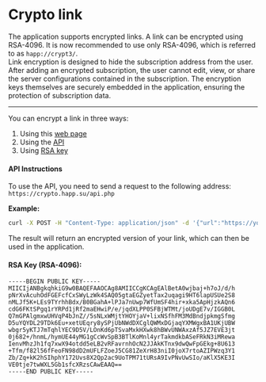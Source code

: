 # Crypto link

The application supports encrypted links. A link can be encrypted using RSA-4096. It is now recommended to use only RSA-4096, which is referred to as `happ://crypt3/`.\
Link encryption is designed to hide the subscription address from the user. After adding an encrypted subscription, the user cannot edit, view, or share the server configurations contained in the subscription. The encryption keys themselves are securely embedded in the application, ensuring the protection of subscription data.

***

You can encrypt a link in three ways:

1. Using this [web page](https://crypto.happ.su)
2. Using the [API](crypto-link.md#api-instructions)
3. Using [RSA key](crypto-link.md#rsa-key-rsa-4096)

#### API Instructions

To use the API, you need to send a request to the following address: `https://crypto.happ.su/api.php`

**Example:**

```bash
curl -X POST -H "Content-Type: application/json" -d '{"url":"https://your_url.com"}' "https://crypto.happ.su/api.php"
```

The result will return an encrypted version of your link, which can then be used in the application.

#### **RSA Key (RSA-4096):**

```
-----BEGIN PUBLIC KEY-----
MIICIjANBgkqhkiG9w0BAQEFAAOCAg8AMIICCgKCAgEAlBetA0wjbaj+h7oJ/d/h
pNrXvAcuhOdFGEFcfCxSWyLzWk4SAQ05gtaEGZyetTax2uqagi9HT6lapUSUe2S8
nMLJf5K+LEs9TYrhhBdx/B0BGahA+lPJa7nUwp7WfUmSF4hir+xka5ApHjzkAQn6
cdG6FKtSPgq1rYRPd1jRf2maEHwiP/e/jqdXLPP0SFBjWTMt/joUDgE7v/IGGB0L
Q7mGPAlgmxwUHVqP4bJnZ//5sNLxWMjtYHOYjaV+lixNSfhFM3MdBndjpkmgSfmg
D5uYQYDL29TDk6Eu+xetUEqry8ySPjUbNWdDXCglQWMxDGjaqYXMWgxBA1UKjUBW
wbgr5yKTJ7mTqhlYEC9D5V/LOnKd6pTSvaMxkHXwk8hBWvUNWAxzAf5JZ7EVE3jt
0j682+/hnmL/hymUE44yMG1gCcWvSpB3BTlKoMnl4yrTakmdkbASeFRkN3iMRewa
IenvMhzJh1fq7xwX94otdd5eLB2vRFavrnhOcN2JJAkKTnx9dwQwFpGEkg+8U613
+Tfm/f82l56fFeoFN98dD2mUFLFZoeJ5CG81ZeXrH83niI0joX7rtoAZIPWzq3Y1
Zb/Zq+kK2hSIhphY172Uvs8X2Qp2ac9UoTPM71tURsA9IvPNvUwSIo/aKlX5KE3I
VE0tje7twWXL5Gb1sfcXRzsCAwEAAQ==
-----END PUBLIC KEY-----
```

